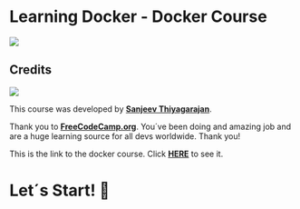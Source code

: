 # Learning Docker - Docker Course 
![](https://img.shields.io/github/license/leandro-gehlen/BL-clean-architecture-node-api)  

## Credits 

![](https://img.shields.io/badge/freecodecamp-27273D?style=for-the-badge&logo=freecodecamp&logoColor=white)

This course was developed by [**Sanjeev Thiyagarajan**](https://www.youtube.com/channel/UC2sYgV-NV6S5_-pqLGChoNQ).

Thank you to [**FreeCodeCamp.org**](https://www.freecodecamp.org/). You´ve been doing and amazing job and are a huge learning source for all devs worldwide. Thank you!

This is the link to the docker course. Click [**HERE**](https://www.youtube.com/watch?v=9zUHg7xjIqQ&t=5919s) to see it.

# Let´s Start! 🚀


